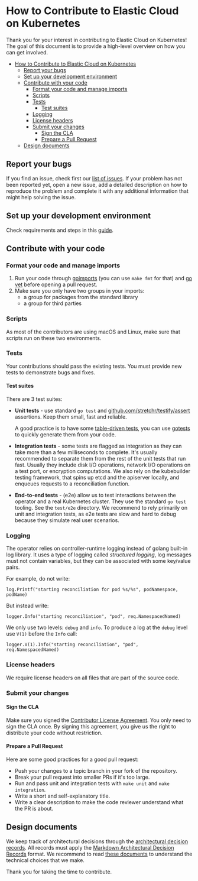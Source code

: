 # How to Contribute to Elastic Cloud on Kubernetes

Thank you for your interest in contributing to Elastic Cloud on Kubernetes!
The goal of this document is to provide a high-level overview on how you can get involved.

- [How to Contribute to Elastic Cloud on Kubernetes](#how-to-contribute-to-elastic-cloud-on-kubernetes)
  - [Report your bugs](#report-your-bugs)
  - [Set up your development environment](#set-up-your-development-environment)
  - [Contribute with your code](#contribute-with-your-code)
    - [Format your code and manage imports](#format-your-code-and-manage-imports)
    - [Scripts](#scripts)
    - [Tests](#tests)
      - [Test suites](#test-suites)
    - [Logging](#logging)
    - [License headers](#license-headers)
    - [Submit your changes](#submit-your-changes)
      - [Sign the CLA](#sign-the-cla)
      - [Prepare a Pull Request](#prepare-a-pull-request)
  - [Design documents](#design-documents)

## Report your bugs

If you find an issue, check first our [list of issues](https://github.com/elastic/cloud-on-k8s/issues). If your problem has not been reported yet, open a new issue, add a detailed description on how to reproduce the problem and complete it with any additional information that might help solving the issue.

## Set up your development environment

Check requirements and steps in this [guide](dev-setup.md).

## Contribute with your code

### Format your code and manage imports

1. Run your code through [goimports](https://godoc.org/golang.org/x/tools/cmd/goimports) (you can use `make fmt` for that) and [go vet](https://golang.org/cmd/vet/) before opening a pull request.
2. Make sure you only have two groups in your imports:
    - a group for packages from the standard library
    - a group for third parties

### Scripts

As most of the contributors are using macOS and Linux, make sure that scripts run on these two environments.

### Tests

Your contributions should pass the existing tests. You must provide new tests to demonstrate bugs and fixes.

#### Test suites

There are 3 test suites:

- **Unit tests** - use standard `go test` and [github.com/stretchr/testify/assert](https://github.com/stretchr/testify) assertions. Keep them small, fast and reliable.
  
  A good practice is to have some [table-driven tests](https://github.com/golang/go/wiki/TableDrivenTests), you can use [gotests](https://github.com/cweill/gotests) to quickly generate them from your code.
  
- **Integration tests** - some tests are flagged as integration as they can take more than a few milliseconds to complete. It's usually recommended to separate them from the rest of the unit tests that run fast. Usually they include disk I/O operations, network I/O operations on a test port, or encryption computations. We also rely on the kubebuilder testing framework, that spins up etcd and the apiserver locally, and enqueues requests to a reconciliation function.

- **End-to-end tests** - (e2e) allow us to test interactions between the operator and a real Kubernetes cluster.
      They use the standard `go test` tooling. See the `test/e2e` directory. We recommend to rely primarily on unit and integration tests, as e2e tests are slow and hard to debug because they simulate real user scenarios.

### Logging

The operator relies on controller-runtime logging instead of golang built-in log library. It uses a type of logging called _structured logging_, log messages must not contain variables, but they can be associated with some key/value pairs.

For example, do not write:

```golang
log.Printf("starting reconciliation for pod %s/%s", podNamespace, podName)
```

But instead write:

```golang
logger.Info("starting reconciliation", "pod", req.NamespacedNamed)
```

We only use two levels: `debug` and `info`. To produce a log at the `debug` level use `V(1)` before the `Info` call:

```golang
logger.V(1).Info("starting reconciliation", "pod", req.NamespacedNamed)
```

### License headers

We require license headers on all files that are part of the source code.

### Submit your changes

#### Sign the CLA

Make sure you signed the [Contributor License Agreement](https://www.elastic.co/fr/contributor-agreement/). You only need to sign the CLA once. By signing this agreement, you give us the right to distribute your code without restriction.

#### Prepare a Pull Request

Here are some good practices for a good pull request:

- Push your changes to a topic branch in your fork of the repository.
- Break your pull request into smaller PRs if it's too large.
- Run and pass unit and integration tests with `make unit` and `make integration`.
- Write a short and self-explanatory title.
- Write a clear description to make the code reviewer understand what the PR is about.

## Design documents

We keep track of architectural decisions through the [architectural decision records](https://adr.github.io/). All records must apply the [Markdown Architectural Decision Records](https://adr.github.io/madr/) format. We recommend to read [these documents](https://github.com/elastic/cloud-on-k8s/tree/master/docs/design) to understand the technical choices that we make.

Thank you for taking the time to contribute.
